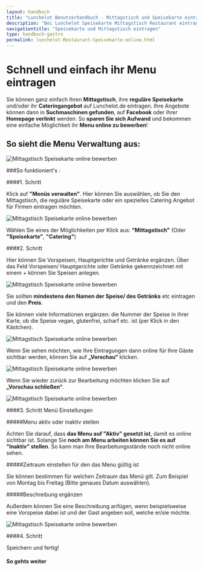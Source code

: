 ```yaml
---
layout: handbuch
title: "Lunchelot Benutzerhandbuch - Mittagstisch und Speisekarte eintragen"
description: "Bei Lunchelot Speisekarte Mittagstisch Restaurant eintragen und online bewerben."
navigationtitle: "Speisekarte und Mittagstisch eintragen"
type: handbuch-gastro
permalink: lunchelot-Restaurant-Speisekarte-online.html
---
```


# Schnell und einfach ihr Menu eintragen
  
Sie können ganz einfach Ihren __Mittagstisch__, ihre __reguläre Speisekarte__ und/oder ihr __Cateringangebot__ auf Lunchelot.de eintragen. Ihre Angebote können dann in __Suchmaschinen gefunden__, auf __Facebook__ oder ihrer __Homepage verlinkt__ werden. So __sparen Sie sich Aufwand__ und bekommen eine einfache Möglichkeit ihr __Menu online zu bewerben__! 
  

## So sieht die Menu Verwaltung aus: 
  
<img src="{{site.baseurl}}assets/gastro/menu-eintragen.png" alt="Mittagstisch Speisekarte online bewerben" />
  
###So funktioniert's :
  
####1. Schritt
  
Klick auf **"Menüs verwalten"**. Hier können Sie auswählen, ob Sie den Mittagstisch, die reguläre Speisekarte oder ein spezielles Catering Angebot für Firmen eintragen möchten.
  
<img src="{{site.baseurl}}assets/gastro/menu-eintragen1.png" alt="Mittagstisch Speisekarte online bewerben" />

Wählen Sie eines der Möglichkeiten per Klick aus: **"Mittagstisch"** (Oder **"Speisekarte"**, **"Catering"**)
  
####2. Schritt
  
Hier können Sie Vorspeisen, Hauptgerichte und Getränke ergänzen. Über das Feld Vorspeisen/ Hauptgerichte oder Getränke gekennzeichnet mit einem + können Sie Speisen anlegen. 
  
<img src="{{site.baseurl}}assets/gastro/menu-eintragen2.png" alt="Mittagstisch Speisekarte online bewerben" />
  
Sie sollten __mindestens den Namen der Speise/ des Getränks__ etc eintragen und den __Preis__. 
  
Sie können viele Informationen ergänzen: die Nummer der Speise in ihrer Karte, ob die Speise vegan, glutenfrei, scharf etc. ist (per Klick in den Kästchen).
  
<img src="{{site.baseurl}}assets/gastro/hauptgang-eintragen.png" alt="Mittagstisch Speisekarte online bewerben" />
  
Wenn Sie sehen möchten, wie Ihre Eintragungen dann online für Ihre Gäste sichtbar werden, können Sie auf __„Vorschau“__ klicken.
  
<img src="{{site.baseurl}}assets/gastro/menu-vorschau-sehen.png" alt="Mittagstisch Speisekarte online bewerben" />
  
Wenn Sie wieder zurück zur Bearbeitung möchten klicken Sie auf __„Vorschau schließen“__. 
  
<img src="{{site.baseurl}}assets/gastro/menu-vorschau.png" alt="Mittagstisch Speisekarte online bewerben" />
  
####3. Schritt Menü Einstellungen
  
#####Menu aktiv oder inaktiv stellen
  
Achten Sie darauf, dass __das Menu auf "Aktiv" gesetzt ist__, damit es online sichtbar ist. Solange Sie __noch am Menu arbeiten können Sie es auf "Inaktiv" stellen__. So kann man Ihre Bearbeitungsstände noch nicht online sehen. 
  
#####Zeitraum einstellen für den das Menu gültig ist
  
Sie können bestimmen für welchen Zeitraum das Menü gilt. Zum Beispiel von Montag bis Freitag (Bitte genaues Datum auswählen). 
  
#####Beschreibung ergänzen
  
Außerdem können Sie eine Beschreibung anfügen, wenn beispielsweise eine Vorspeise dabei ist und der Gast angeben soll, welche er/sie möchte. 
  
<img src="{{site.baseurl}}assets/gastro/menu-gültig-nachricht.png" alt="Mittagstisch Speisekarte online bewerben" />
  
####4. Schritt
  
Speichern und fertig!
  

#### So gehts weiter
  
<a href=„http://blog.lunchelot.de/handbuch/gastro/unchelot-Restaurant-Bestellung-online.html title="Weiter geht's mit der Verwaltung der Registrierung" target="_blank"> 







